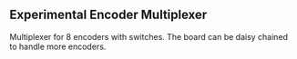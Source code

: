 ## Experimental Encoder Multiplexer

Multiplexer for 8 encoders with switches. The board can be daisy chained to handle more encoders.